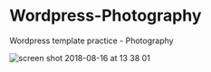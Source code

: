 # Wordpress-Photography
Wordpress template practice - Photography

![screen shot 2018-08-16 at 13 38 01](https://user-images.githubusercontent.com/16766170/44208888-a52ab180-a159-11e8-911a-9d3c28cf3784.png)

